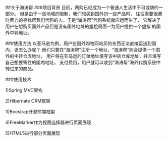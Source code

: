 ##关于海涛帮
###项目背景
目前，网购已经成为一个普通人生活中不可或缺的一部分。
但是由于一些地域的限制，我们想买到国外的一些产品时，
往往需要很费时费力的寻找帮我们代购的人。于是“海涛帮"代购系统就应运而生了，
它解决了用户在想购买国外产品但是没有国外地址的尴尬局面--为用户提供一个虚拟
的国外中转地址。
					
###使用方法</h3>
以亚马逊为例，用户在国外购物网站买的东西无法直接运送到国内，该怎么办呢？
他们只要在“海涛帮”注册一个地址，“海涛帮”则会提供一个国外的中转仓库地址，
用户将在亚马逊的订单地址填写该中转仓库地址，并且填写自己想要寄往的国内地址，
支付费用，用户就可以收到“海涛帮”海外代购系统中转过来的商品。
					
###使用技术

1)Spring MVC架构

2)Hibernate ORM框架

3)Boostrap开源前端框架

4)FreeMarker作为视图选择器进行页面展现

5)HTML5进行部分页面展现